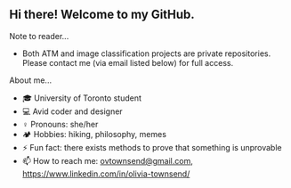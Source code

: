 ## Hi there! Welcome to my GitHub.

Note to reader...
- Both ATM and image classification projects are private repositories. Please contact me (via email listed below) for full access.

About me... 
- :mortar_board: University of Toronto student 
- :computer: Avid coder and designer 
- :female_sign: Pronouns: she/her
-  :camping: Hobbies: hiking, philosophy, memes
- ⚡ Fun fact: there exists methods to prove that something is unprovable
- 📫 How to reach me: ovtownsend@gmail.com, https://www.linkedin.com/in/olivia-townsend/
